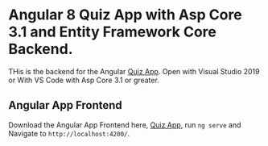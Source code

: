 # Angular 8 Quiz App with Asp Core 3.1 and Entity Framework Core Backend.

THis is the backend for the Angular [Quiz App](https://github.com/michaelmburu/Angular-8-Quiz-App-With-ASP-Core-3.1-and-Entity-Framework-Core-Backend.). Open with Visual Studio 2019 or With VS Code with Asp Core 3.1 or greater.

## Angular App Frontend

Download the Angular App Frontend here, [Quiz App](https://karma-runner.github.io), run `ng serve` and Navigate to `http://localhost:4200/`.
